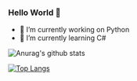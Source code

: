 ### Hello World 👋

- 🔭 I’m currently working on Python
- 🌱 I’m currently learning C#

![Anurag's github stats](https://github-readme-stats-eta-navy-78.vercel.app/api?username=LittleNightmare&show_icons=true&count_private=true)

[![Top Langs](https://github-readme-stats-eta-navy-78.vercel.app/api/top-langs/?username=LittleNightmare&hide=javascript,html,css)](https://github.com/LittleNightmare/github-readme-stats)

<!--
**LittleNightmare/LittleNightmare** is a ✨ _special_ ✨ repository because its `README.md` (this file) appears on your GitHub profile.

Here are some ideas to get you started:

- 🔭 I’m currently working on ...
- 🌱 I’m currently learning ...
- 👯 I’m looking to collaborate on ...
- 🤔 I’m looking for help with ...
- 💬 Ask me about ...
- 📫 How to reach me: ...
- 😄 Pronouns: ...
- ⚡ Fun fact: ...
-->
